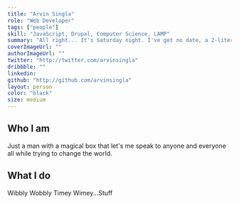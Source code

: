```yaml
---
title: "Arvin Singla"
role: "Web Developer"
tags: ["people"]
skill: "JavaScript, Drupal, Computer Science, LAMP"
summary: "All right... It's Saturday night. I've got no date, a 2-liter bottle of Shasta, and my all Rush mix tape. Let's rock!"
coverImageUrl: ""
authorImageUrl: ""
twitter: "http://twitter.com/arvinsingla"
dribbble: ""
linkedin: 
github: "http://github.com/arvinsingla"
layout: person
color: "black"
size: medium
---
```


## Who I am

Just a man with a magical box that let's me speak to anyone and everyone all while trying to change the world.

## What I do

Wibbly Wobbly Timey Wimey...Stuff
